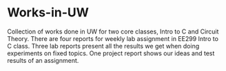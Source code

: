 # Works-in-UW
Collection of works done in UW for two core classes, Intro to C and Circuit Theory.
There are four reports for weekly lab assignment in EE299 Intro to C class.
Three lab reports present all the results we get when doing experiments on fixed topics.
One project report shows our ideas and test results of an assignment.
